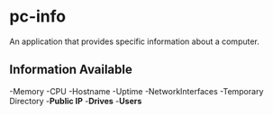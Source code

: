 pc-info
=======

An application that provides specific information about a computer.

Information Available
----------------------

-Memory
-CPU
-Hostname
-Uptime
-NetworkInterfaces
-Temporary Directory
-**Public IP**
-**Drives**
-**Users**

